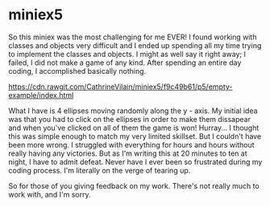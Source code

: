 # miniex5
So this miniex was the most challenging for me EVER! I found working with classes and objects very difficult and I ended up spending all
my time trying to implement the classes and objects. I might as well say it right away; I failed, I did not make a game of any kind. After
spending an entire day coding, I accomplished basically nothing. 

https://cdn.rawgit.com/CathrineVilain/miniex5/f9c49b61/p5/empty-example/index.html

What I have is 4 ellipses moving randomly along the y - axis. My initial idea was that you had to click on the ellipses in order to make 
them dissapear and when you've clicked on all of them the game is won! Hurray... I thought this was simple enough to match my very limited
skillset. But I couldn't have been more wrong. I struggled with everything for hours and hours without really having any victories. But as
I'm writing this at 20 minutes to ten at night, I have to admit defeat. Never have I ever been so frustrated during my coding process. 
I'm literally on the verge of tearing up. 

So for those of you giving feedback on my work. There's not really much to work with, and I'm sorry. 
